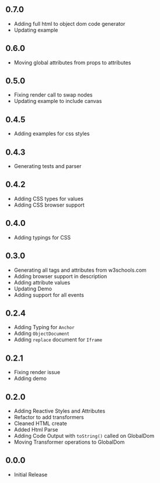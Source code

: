 ## 0.7.0

- Adding full html to object dom code generator
- Updating example

## 0.6.0

- Moving global attributes from props to attributes

## 0.5.0

- Fixing render call to swap nodes
- Updating example to include canvas

## 0.4.5

- Adding examples for css styles

## 0.4.3

- Generating tests and parser

## 0.4.2

- Adding CSS types for values
- Adding CSS browser support

## 0.4.0

- Adding typings for CSS

## 0.3.0

- Generating all tags and attributes from w3schools.com
- Adding browser support in description
- Adding attribute values
- Updating Demo
- Adding support for all events

## 0.2.4

- Adding Typing for `Anchor`
- Adding `ObjectDocument`
- Adding `replace` document for `Iframe`

## 0.2.1

- Fixing render issue
- Adding demo

## 0.2.0

- Adding Reactive Styles and Attributes
- Refactor to add transformers
- Cleaned HTML create
- Added Html Parse
- Adding Code Output with `toString()` called on GlobalDom
- Moving Transformer operations to GlobalDom

## 0.0.0

- Initial Release
